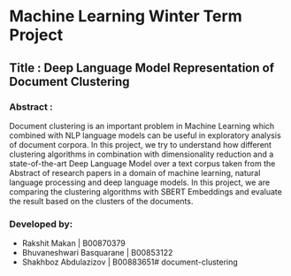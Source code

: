 # Machine Learning Winter Term Project

## Title :  Deep Language Model Representation of Document Clustering

### Abstract : 
Document clustering is an important problem in
Machine Learning which combined with NLP language models
can be useful in exploratory analysis of document corpora. In
this project, we try to understand how different clustering
algorithms in combination with dimensionality reduction and
a state-of-the-art Deep Language Model over a text corpus
taken from the Abstract of research papers in a domain of
machine learning, natural language processing and deep language
models. In this project, we are comparing the clustering
algorithms with SBERT Embeddings and evaluate the result
based on the clusters of the documents.

### Developed by:
* Rakshit Makan | B00870379
* Bhuvaneshwari Basquarane | B00853122
* Shakhboz Abdulazizov | B00883651# document-clustering
